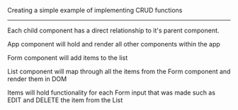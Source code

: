 Creating a simple example of implementing CRUD functions 
________________________________________________________

Each child component has a direct relationship to it's parent component. 

App component will hold and render all other components within the app

Form component will add items to the list 

List component will map through all the items from the Form component  and render them in DOM 

Items will hold functionality for each Form input that was made such as EDIT and DELETE the item from the List 